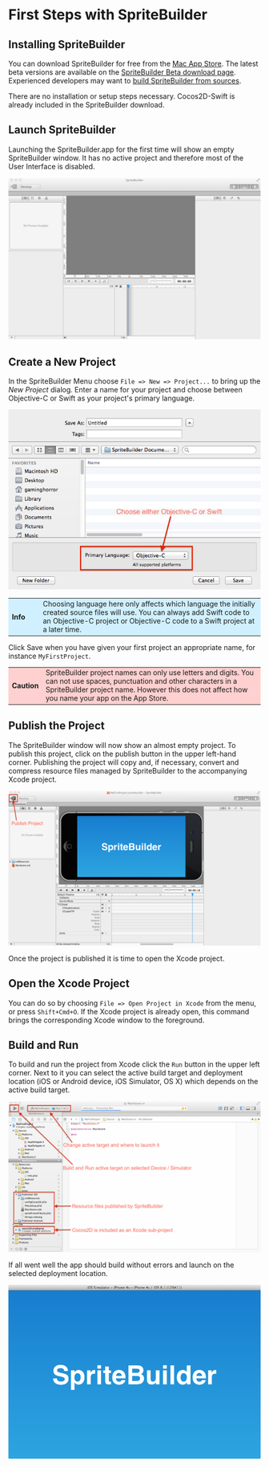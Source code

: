 # First Steps with SpriteBuilder

## Installing SpriteBuilder

You can download SpriteBuilder for free from the [Mac App Store](https://itunes.apple.com/app/spritebuilder/id784912885). The latest beta versions are available on the [SpriteBuilder Beta download page](http://www.spritebuilder.com/beta). Experienced developers may want to [build SpriteBuilder from sources]().

There are no installation or setup steps necessary. Cocos2D-Swift is already included in the SpriteBuilder download.

## Launch SpriteBuilder

Launching the SpriteBuilder.app for the first time will show an empty SpriteBuilder window. It has no active project and therefore most of the User Interface is disabled.

![SpriteBuilder window without active project](getting-started-spritebuilder-empty-window.png "SpriteBuilder window after launching it for the first time")

## Create a New Project

In the SpriteBuilder Menu choose `File => New => Project...` to bring up the *New Project* dialog. Enter a name for your project and choose between Objective-C or Swift as your project's primary language.

![New Project Dialog](getting-started-spritebuilder-new-project-dialog.png "New Project Dialog")

<table border="0"><tr><td width="48px" bgcolor="#d0f0ff"><strong>Info</strong></td><td bgcolor="#d0f0ff">
Choosing language here only affects which language the initially created source files will use. You can always add Swift code to an Objective-C project or Objective-C code to a Swift project at a later time.
</td></tr></table>

Click Save when you have given your first project an appropriate name, for instance `MyFirstProject`.

<table border="0"><tr><td width="48px" bgcolor="#ffd0d0"><strong>Caution</strong></td><td bgcolor="#ffd0d0">
SpriteBuilder project names can only use letters and digits. You can not use spaces, punctuation and other characters in a SpriteBuilder project name. However this does not affect how you name your app on the App Store.
</td></tr></table>

## Publish the Project

The SpriteBuilder window will now show an almost empty project. To publish this project, click on the publish button in the upper left-hand corner. Publishing the project will copy and, if necessary, convert and compress resource files managed by SpriteBuilder to the accompanying Xcode project.

![First Project Window](getting-started-spritebuilder-new-project-initial-window.png "Click the Publish button to publish the project")

Once the project is published it is time to open the Xcode project.

## Open the Xcode Project

You can do so by choosing `File => Open Project in Xcode` from the menu, or press `Shift+Cmd+O`. If the Xcode project is already open, this command brings the corresponding Xcode window to the foreground.

## Build and Run

To build and run the project from Xcode click the `Run` button in the upper left corner. Next to it you can select the active build target and deployment location (iOS or Android device, iOS Simulator, OS X) which depends on the active build target.

![Initial Xcode Window](getting-started-spritebuilder-xcode-project-initial-window.png "SpriteBuilder Xcode project at a glance")

If all went well the app should build without errors and launch on the selected deployment location.

![First Project in Simulator](getting-started-spritebuilder-first-project-simulator.png "Congratulations, you've successfully launched your first SpriteBuilder app!")
